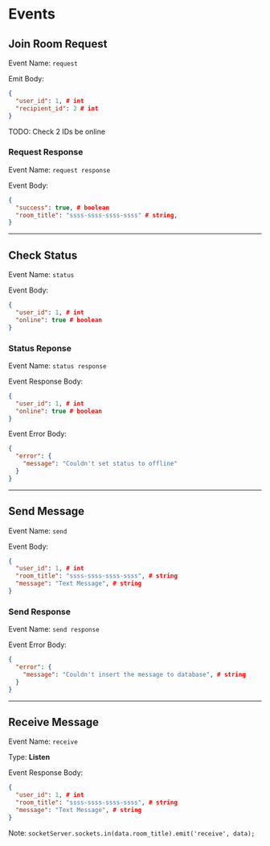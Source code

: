 # Events

## Join Room Request

Event Name: `request`

Emit Body:

```json
{
  "user_id": 1, # int
  "recipient_id": 2 # int
}
```

TODO: Check 2 IDs be online

### Request Response

Event Name: `request response`

Event Body:

```json
{
  "success": true, # boolean
  "room_title": "ssss-ssss-ssss-ssss" # string,
}
```

---

## Check Status

Event Name: `status`

Event Body:

```json
{
  "user_id": 1, # int
  "online": true # boolean
}
```

### Status Reponse

Event Name: `status response`

Event Response Body:

```json
{
  "user_id": 1, # int
  "online": true # boolean
}
```

Event Error Body:

```json
{
  "error": {
    "message": "Couldn't set status to offline"
  }
}
```

---

## Send Message

Event Name: `send`

Event Body:

```json
{
  "user_id": 1, # int
  "room_title": "ssss-ssss-ssss-ssss", # string
  "message": "Text Message", # string
}
```

### Send Response

Event Name: `send response`

Event Error Body:

```json
{
  "error": {
    "message": "Couldn't insert the message to database", # string
  }
}
```

---

## Receive Message

Event Name: `receive`

Type: **Listen**

Event Response Body:

```json
{
  "user_id": 1, # int
  "room_title": "ssss-ssss-ssss-ssss", # string
  "message": "Text Message", # string
}
```

Note: `socketServer.sockets.in(data.room_title).emit('receive', data);`
